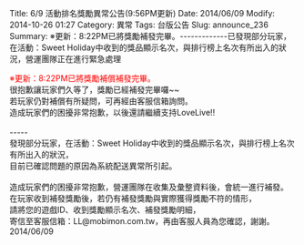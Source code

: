 Title: 6/9 活動排名獎勵異常公告(9:56PM更新)
Date: 2014/06/09
Modify: 2014-10-26 01:27
Category: 異常
Tags: 台版公告
Slug: announce_236
Summary: ※更新：8:22PM已將獎勵補發完畢。-------------已發現部分玩家，在活動：Sweet Holiday中收到的獎品顯示名次，與排行榜上名次有所出入的狀況，營運團隊正在進行緊急處理

<div class="content_news">
<div class="note">
<p>
<span style="color:red;">※更新：8:22PM已將獎勵補償補發完畢。</span><br />
很抱歉讓玩家們久等了，獎勵已經補發完畢囉~~<br />
若玩家仍對補償有所疑問，可再經由客服信箱詢問。<br />
造成玩家們的困擾非常抱歉，以後還請繼續支持LoveLive!!<br />
<br />
-----
<br />
發現部分玩家，在活動：Sweet Holiday中收到的獎品顯示名次，與排行榜上名次有所出入的狀況，<br />
目前已確認問題的原因為系統配送異常所引起。<br />
<br />
造成玩家們的困擾非常抱歉，營運團隊在收集及彙整資料後，會統一進行補發。<br />
在玩家收到補發獎勵後，若仍有補發獎勵與實際獲得獎勵不符的情形，<br />
請將您的遊戲ID、收到獎勵顯示名次、補發獎勵明細，<br />
寄信至客服信箱：LL@mobimon.com.tw，再由客服人員為您確認，謝謝。<br />
		2014/06/09
		         
</p></div>
</div>
